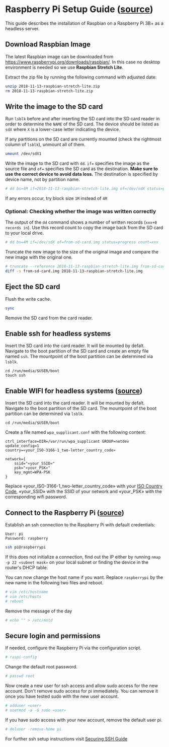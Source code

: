 # Raspberry Pi Setup Guide ([source](https://www.raspberrypi.org/documentation/installation/installing-images/linux.md))

This guide describes the installation of Raspbian on a Raspberry Pi 3B+ as a headless server.

## Download Raspbian Image

The latest Raspbian image can be downloaded from https://www.raspberrypi.org/downloads/raspbian/. In this case no desktop environment is needed so we use **Raspbian Stretch Lite**.

Extract the zip file by running the following command with adjusted date:

```sh
unzip 2018-11-13-raspbian-stretch-lite.zip
rm 2018-11-13-raspbian-stretch-lite.zip
```

## Write the image to the SD card

Run `lsblk` before and after inserting the SD card into the SD card reader in order to determine the `NAME` of the SD card. The device should be listed as `sdX` where `X` is a lower-case letter indicating the device.

If any partitions on the SD card are currently mounted (check the rightmost column of `lsblk`), unmount all of them.

```sh
umount /dev/sdX1
```

Write the image to the SD card with `dd`. `if=` specifies the image as the source file and `of=` specifies the SD card as the destination. **Make sure to use the correct device to avoid data loss.** The destination is specified by device name, not by partition name.

```sh
# dd bs=4M if=2018-11-13-raspbian-stretch-lite.img of=/dev/sdX status=progress conv=fsync
```
If any errors occur, try block size `1M` instead of `4M`

### Optional: Checking whether the image was written correctly

The output of the `dd` command shows a number of written records (`xxx+0 records in`). Use this record count to copy the image back from the SD card to your local drive.

```sh
# dd bs=4M if=/dev/sdX of=from-sd-card.img status=progress count=xxx
```

Truncate the new image to the size of the original image and compare the new image with the original one.

```sh
# truncate --reference 2018-11-13-raspbian-stretch-lite.img from-sd-card.img
diff -s from-sd-card.img 2018-11-13-raspbian-stretch-lite.img
```

## Eject the SD card

Flush the write cache.

```sh
sync
```

Remove the SD card from the card reader.

## Enable ssh for headless systems

Insert the SD card into the card reader. It will be mounted by defalt. Navigate to the boot partition of the SD card and create an empty file named `ssh`. The mountpoint of the boot partition can be determined via `lsblk`.

```ssh
cd /run/media/$USER/boot
touch ssh
```

## Enable WIFI for headless systems ([source](https://raspberrypi.stackexchange.com/a/10413))

Insert the SD card into the card reader. It will be mounted by defalt. Navigate to the boot partition of the SD card. The mountpoint of the boot partition can be determined via `lsblk`.

```ssh
cd /run/media/$USER/boot
```

Create a file named `wpa_supplicant.conf` with the following content:

```
ctrl_interface=DIR=/var/run/wpa_supplicant GROUP=netdev
update_config=1
country=«your_ISO-3166-1_two-letter_country_code»

network={
    ssid="«your_SSID»"
    psk="«your_PSK»"
    key_mgmt=WPA-PSK
}
```

Replace «your_ISO-3166-1_two-letter_country_code» with your [ISO Country Code](https://www.iso.org/obp/ui/#search), «your_SSID» with the SSID of your network and «your_PSK» with the corresponding wifi password.

## Connect to the Raspberry Pi ([source](https://hackernoon.com/raspberry-pi-headless-install-462ccabd75d0))

Establish an ssh connection to the Raspberry Pi with default credentials:

```
User: pi
Password: raspberry
```

```sh
ssh pi@raspberrypi
```

If this does not initialize a connection, find out the IP either by running ```nmap -p 22 «subnet mask»``` on your local subnet or finding the device in the router's DHCP table.

You can now change the host name if you want. Replace ```raspberrypi``` by the new name in the following two files and reboot.

```sh
# vim /etc/hostname
# vim /etc/hosts
# reboot
```

Remove the message of the day

```sh
# echo "" > /etc/motd
```

## Secure login and permissions

If needed, configure the Raspberry Pi via the configuration script.

```sh
# raspi-config
```

Change the default root password.

```sh
# passwd root
```

Now create a new user for ssh access and allow sudo access for the new account. Don't remove sudo access for pi immediately. You can remove it once you have tested sudo with the new user account.

```sh
# adduser «user»
# usermod -a -G sudo «user»
```

If you have sudo access with your new account, remove the default user pi.

```sh
# deluser -remove-home pi
```

For further ssh setup instructions visit [Securing SSH Guide](../ssh/secure_setup.md)
